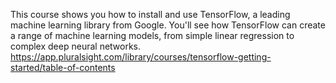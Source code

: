 This course shows you how to install and use TensorFlow, a leading machine learning library from Google. You'll see how TensorFlow can create a range of machine learning models, from simple linear regression to complex deep neural networks.
https://app.pluralsight.com/library/courses/tensorflow-getting-started/table-of-contents

